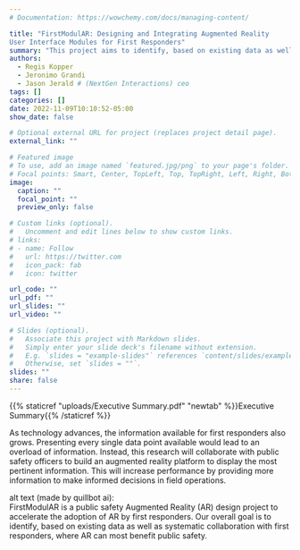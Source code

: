 ```yaml
---
# Documentation: https://wowchemy.com/docs/managing-content/

title: "FirstModulAR: Designing and Integrating Augmented Reality
User Interface Modules for First Responders"
summary: "This project aims to identify, based on existing data as well as systematic collaboration with first responders, areas where AR can most benefit public safety and investigate how to solve for challenges through a modular design approach"
authors: 
  - Regis Kopper
  - Jeronimo Grandi
  - Jason Jerald # (NextGen Interactions) ceo
tags: []
categories: []
date: 2022-11-09T10:10:52-05:00
show_date: false

# Optional external URL for project (replaces project detail page).
external_link: ""

# Featured image
# To use, add an image named `featured.jpg/png` to your page's folder.
# Focal points: Smart, Center, TopLeft, Top, TopRight, Left, Right, BottomLeft, Bottom, BottomRight.
image:
  caption: ""
  focal_point: ""
  preview_only: false

# Custom links (optional).
#   Uncomment and edit lines below to show custom links.
# links:
# - name: Follow
#   url: https://twitter.com
#   icon_pack: fab
#   icon: twitter

url_code: ""
url_pdf: ""
url_slides: ""
url_video: ""

# Slides (optional).
#   Associate this project with Markdown slides.
#   Simply enter your slide deck's filename without extension.
#   E.g. `slides = "example-slides"` references `content/slides/example-slides.md`.
#   Otherwise, set `slides = ""`.
slides: ""
share: false
---
```

{{% staticref "uploads/Executive Summary.pdf" "newtab" %}}Executive Summary{{% /staticref %}}

As technology advances, the information available for first responders also grows. Presenting every single data point available would lead to an overload of information. Instead, this research will collaborate with public safety officers to build an augmented reality platform to display the most pertinent information. This will increase performance by providing more information to make informed decisions in field operations.


alt text (made by quillbot ai): 
<br/>
FirstModulAR is a public safety Augmented Reality (AR) design project to accelerate the adoption of AR by first responders. Our overall goal is to identify, based on existing data as well as systematic collaboration with first responders, where AR can most benefit public safety.